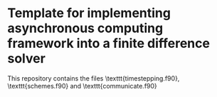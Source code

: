 # Template for implementing asynchronous computing framework into a finite difference solver
This repository contains the files \texttt{timestepping.f90}, \texttt{schemes.f90} and \texttt{communicate.f90}
